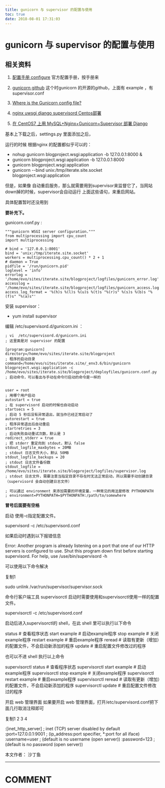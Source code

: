```yaml
---
title: gunicorn 与 supervisor 的配置与使用
toc: true
date: 2018-08-01 17:31:03
---
```

# gunicorn 与 supervisor 的配置与使用

## 相关资料






1. [配置手册 configure](http://docs.gunicorn.org/en/stable/configure.html) 官方配置手册，按手册来


2. [gunicorn github](https://github.com/benoitc/gunicorn/blob/master/examples/supervisor.conf) 这个时gunicorn 的开源的github，上面有 example ，有 supervisor.conf


3. [Where is the Gunicorn config file?](https://stackoverflow.com/questions/12063463/where-is-the-gunicorn-config-file)


4. [nginx uwsgi django supervisord Centos部署](https://my.oschina.net/u/198124/blog/817335)


5. [在 CentOS7 上用 MySQL+Nginx+Gunicorn+Supervisor 部署 Django](https://me.iblogc.com/2016/12/08/%E5%9C%A8centos7%E4%BD%BF%E7%94%A8mysql-nginx-gunicorn+supervisor%E9%83%A8%E7%BD%B2django/)




基本上下载之后，settings.py 里面添加之后，

运行的时候 根据nginx 的配置都似乎可以的：


* nohup gunicorn blogproject.wsgi:application -b 127.0.0.1:8000 &
* gunicorn blogproject.wsgi:application -b 127.0.0.1:8000
* gunicorn blogproject.wsgi:application
* gunicorn --bind unix:/tmp/iterate.site.socket blogproject.wsgi:application


但是，如果像 自动重启服务，那么就需要用到supervisor来监督它了，当网站down掉的时候，supervisor会自动运行 上面这些语句，来重启网站。

具体配置暂时还没用到

**要补充下。**

gunicorn.conf.py :


    """gunicorn WSGI server configuration."""
    from multiprocessing import cpu_count
    import multiprocessing

    # bind = '127.0.0.1:8001'
    bind = 'unix:/tmp/iterate.site.socket'
    workers = multiprocessing.cpu_count() * 2 + 1
    # daemon = True
    pidfile = '/run/gunicorn.pid'
    loglevel = 'info'
    errorlog = '/home/evo/sites/iterate.site/blogproject/logfiles/gunicorn_error.log'
    accesslog = '/home/evo/sites/iterate.site/blogproject/logfiles/gunicorn_access.log'
    access_log_format = '%(h)s %(l)s %(u)s %(t)s "%(r)s" %(s)s %(b)s "%(f)s" "%(a)s"'









安装 supervisor：




  * yum install supervisor


编辑 /etc/supervisord.d/gunicorn.ini ：


    ; vi  /etc/supervisord.d/gunicorn.ini
    ; 这里面是对 supervisor 的配置

    [program:gunicorn]
    directory=/home/evo/sites/iterate.site/blogproject
    ; 程序的启动目录
    command=/home/evo/sites/iterate.site/_env3.6/bin/gunicorn blogproject.wsgi:application -c /home/evo/sites/iterate.site/blogproject/deployfiles/gunicorn.conf.py
    ; 启动命令，可以看出与手动在命令行启动的命令是一样的


    user = root
    ; 用哪个用户启动
    autostart = true
    ; 在 supervisord 启动的时候也自动启动
    startsecs = 5
    ; 启动 5 秒后没有异常退出，就当作已经正常启动了
    autorestart = true
    ; 程序异常退出后自动重启
    startretries = 3
    ; 启动失败自动重试次数，默认是 3
    redirect_stderr = true
    ; 把 stderr 重定向到 stdout，默认 false
    stdout_logfile_maxbytes = 20MB
    ; stdout 日志文件大小，默认 50MB
    stdout_logfile_backups = 20
    ; stdout 日志文件备份数
    stdout_logfile = /home/evo/sites/iterate.site/blogproject/logfiles/supervisor.log
    ; stdout 日志文件，需要注意当指定目录不存在时无法正常启动，所以需要手动创建目录（supervisord 会自动创建日志文件）

    ; 可以通过 environment 来添加需要的环境变量，一种常见的用法是修改 PYTHONPATH
    ; environment=PYTHONPATH=$PYTHONPATH:/path/to/somewhere




**冒号后面要有空格**

启动
使用-c指定配置文件。

supervisord -c /etc/supervisord.conf



如果启动时遇到以下报错信息



Error: Another program is already listening on a port that one of our HTTP servers is configured to use. Shut this program down first before starting supervisord.
For help, use /use/bin/supervisord -h



可以使用以下命令解决

复制1

sudo unlink /var/run/supervisor/supervisor.sock



命令行客户端工具 supervisorctl
启动时需要使用和supervisorctl使用一样的配置文件。



supervisorctl -c /etc/supervisord.conf



启动后进入supervisorctl的 shell，在此 shell 里可以执行以下命令



status # 查看程序状态
start example # 启动example程序
stop example # 关闭example程序
restart example # 重启example程序
reread # 读取有更新（增加）的配置文件，不会启动新添加的程序
update # 重启配置文件修改过的程序



也可以不进 shell 执行以上命令



supervisorctl status # 查看程序状态
supervisorctl start example # 启动example程序
supervisorctl stop example # 关闭example程序
supervisorctl restart example # 重启example程序
supervisorctl reread # 读取有更新（增加）的配置文件，不会启动新添加的程序
supervisorctl update # 重启配置文件修改过的程序



开启 web 管理界面
如果要开启 web 管理界面，打开/etc/supervisord.conf把下面几行取消注释即可

复制1
2
3
4

:[inet_http_server] ; inet (TCP) server disabled by default
:port=127.0.0.1:9001 ; (ip_address:port specifier, *:port for all iface)
:username=user ; (default is no username (open server))
:password=123 ; (default is no password (open server))

本文作者： 沙丁鱼













* * *





# COMMENT
